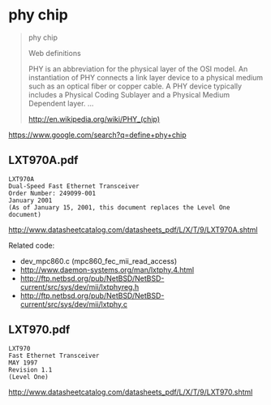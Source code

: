 phy chip
========

> phy chip
>
> Web definitions
>
> PHY is an abbreviation for the physical layer of the OSI model. An instantiation of PHY connects a link layer device to a physical medium such as an optical fiber or copper cable. A PHY device typically includes a Physical Coding Sublayer and a Physical Medium Dependent layer. ...
>
> http://en.wikipedia.org/wiki/PHY_(chip)

https://www.google.com/search?q=define+phy+chip


LXT970A.pdf
-----------

```
LXT970A
Dual-Speed Fast Ethernet Transceiver
Order Number: 249099-001
January 2001
(As of January 15, 2001, this document replaces the Level One document)
```

http://www.datasheetcatalog.com/datasheets_pdf/L/X/T/9/LXT970A.shtml

Related code:
 * dev_mpc860.c (mpc860_fec_mii_read_access)
 * http://www.daemon-systems.org/man/lxtphy.4.html
 * http://ftp.netbsd.org/pub/NetBSD/NetBSD-current/src/sys/dev/mii/lxtphyreg.h
 * http://ftp.netbsd.org/pub/NetBSD/NetBSD-current/src/sys/dev/mii/lxtphy.c


LXT970.pdf
----------

```
LXT970
Fast Ethernet Transceiver
MAY 1997
Revision 1.1
(Level One)
```

http://www.datasheetcatalog.com/datasheets_pdf/L/X/T/9/LXT970.shtml
